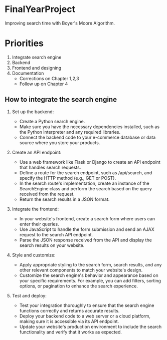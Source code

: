 # FinalYearProject
Improving search time with Boyer's Moore Algorithm.

# Priorities
1. Integrate search engine
2. Backend
3. Frontend and designing
4. Documentation
    - Corrections on Chapter 1,2,3
    - Follow up on Chapter 4


## How to integrate the search engine
1. Set up the backend:
    - Create a Python search engine.  
    - Make sure you have the necessary dependencies installed, such as the Python interpreter and any required libraries.  
    - Connect the backend code to your e-commerce database or data source where you store your products.  
  
    
2. Create an API endpoint:  
    - Use a web framework like Flask or Django to create an API endpoint that handles search requests.  
    - Define a route for the search endpoint, such as /api/search, and specify the HTTP method (e.g., GET or POST).  
    - In the search route's implementation, create an instance of the SearchEngine class and perform the search based on the query received from the request.  
    - Return the search results in a JSON format.  
  
  
3. Integrate the frontend:  
    - In your website's frontend, create a search form where users can enter their queries.  
    - Use JavaScript to handle the form submission and send an AJAX request to the search API endpoint.  
    - Parse the JSON response received from the API and display the search results on your website.  
  
  
4. Style and customize:  
    - Apply appropriate styling to the search form, search results, and any other relevant components to match your website's design.  
    - Customize the search engine's behavior and appearance based on your specific requirements. For example, you can add filters, sorting options, or pagination to enhance the search experience.  
  
  
5. Test and deploy:  
    - Test your integration thoroughly to ensure that the search engine functions correctly and returns accurate results.  
    - Deploy your backend code to a web server or a cloud platform, making sure it is accessible via its API endpoint.  
    - Update your website's production environment to include the search functionality and verify that it works as expected.  